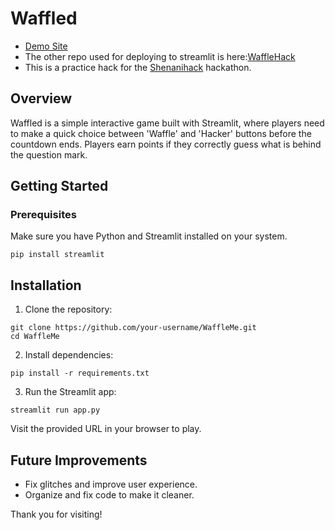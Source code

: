 # Waffled

- [Demo Site](https://waffled.streamlit.app/)
- The other repo used for deploying to streamlit is here:[WaffleHack](https://github.com/Mikerniker/WaffleHack2)
- This is a practice hack for the [Shenanihack](https://wafflehackstesting.devpost.com/) 
hackathon.

## Overview
Waffled is a simple interactive game built with Streamlit, where players need to make a quick 
choice between 'Waffle' and 'Hacker' buttons before the countdown ends. 
Players earn points if they correctly guess what is behind the question mark.

## Getting Started

### Prerequisites

Make sure you have Python and Streamlit installed on your system.

```
pip install streamlit
```

## Installation

1. Clone the repository:

```
git clone https://github.com/your-username/WaffleMe.git
cd WaffleMe
```

2. Install dependencies:
```
pip install -r requirements.txt
```

3. Run the Streamlit app:

```
streamlit run app.py
```

Visit the provided URL in your browser to play.


## Future Improvements

- Fix glitches and improve user experience.
- Organize and fix code to make it cleaner.


Thank you for visiting!

